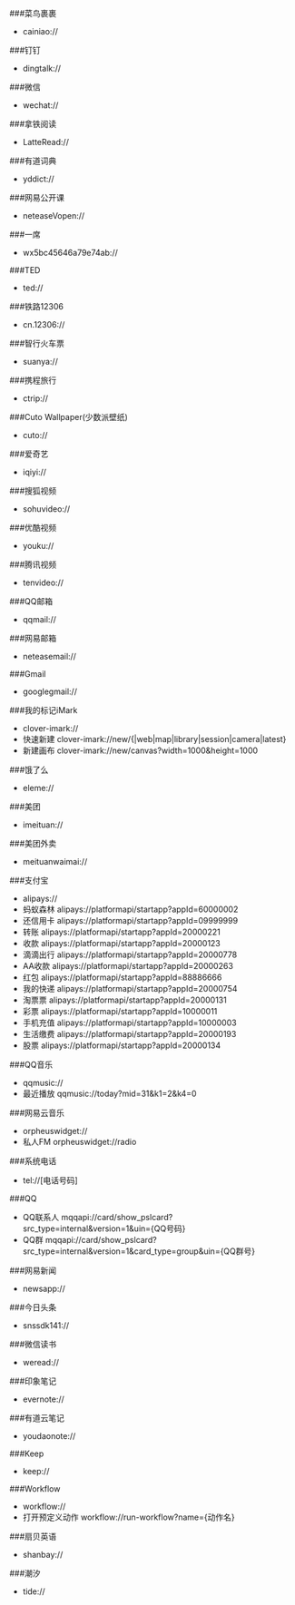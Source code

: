 
###菜鸟裹裹

- cainiao://

###钉钉

- dingtalk://

###微信

- wechat://

###拿铁阅读

- LatteRead://

###有道词典

- yddict://

###网易公开课

- neteaseVopen://

###一席

- wx5bc45646a79e74ab://

###TED

- ted://


###铁路12306

- cn.12306://

###智行火车票

- suanya://

###携程旅行

- ctrip://

###Cuto Wallpaper(少数派壁纸)

- cuto://

###爱奇艺

- iqiyi://

###搜狐视频

- sohuvideo://

###优酷视频

- youku://

###腾讯视频

- tenvideo://

###QQ邮箱

- qqmail://

###网易邮箱

- neteasemail://

###Gmail

- googlegmail://

###我的标记iMark

- clover-imark://
- 快速新建 clover-imark://new/{|web|map|library|session|camera|latest} 
- 新建画布 clover-imark://new/canvas?width=1000&height=1000

###饿了么

- eleme://

###美团

- imeituan://

###美团外卖

- meituanwaimai://

###支付宝
- alipays://
- 蚂蚁森林 alipays://platformapi/startapp?appId=60000002
- 还信用卡 alipays://platformapi/startapp?appId=09999999
- 转账 alipays://platformapi/startapp?appId=20000221
- 收款 alipays://platformapi/startapp?appId=20000123
- 滴滴出行 alipays://platformapi/startapp?appId=20000778
- AA收款 alipays://platformapi/startapp?appId=20000263
- 红包 alipays://platformapi/startapp?appId=88886666
- 我的快递 alipays://platformapi/startapp?appId=20000754
- 淘票票 alipays://platformapi/startapp?appId=20000131
- 彩票 alipays://platformapi/startapp?appId=10000011
- 手机充值 alipays://platformapi/startapp?appId=10000003
- 生活缴费 alipays://platformapi/startapp?appId=20000193
- 股票 alipays://platformapi/startapp?appId=20000134

###QQ音乐
- qqmusic://
- 最近播放 qqmusic://today?mid=31&k1=2&k4=0

###网易云音乐
- orpheuswidget://
- 私人FM orpheuswidget://radio

###系统电话
- tel://[电话号码]

###QQ
- QQ联系人 mqqapi://card/show_pslcard?src_type=internal&version=1&uin={QQ号码}
- QQ群 mqqapi://card/show_pslcard?src_type=internal&version=1&card_type=group&uin={QQ群号}

###网易新闻
- newsapp://

###今日头条
- snssdk141://

###微信读书
- weread://

###印象笔记
- evernote://

###有道云笔记
- youdaonote://

###Keep 
- keep://

###Workflow
- workflow://
- 打开预定义动作 workflow://run-workflow?name={动作名}

###扇贝英语
- shanbay://

###潮汐
- tide://


